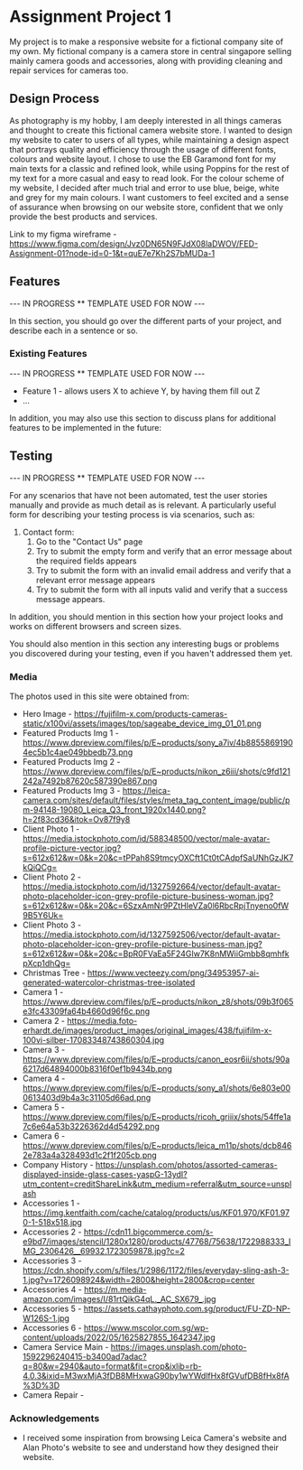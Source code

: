 # Assignment Project 1

My project is to make a responsive website for a fictional company site of my own. My fictional company is a camera store in central singapore selling mainly camera goods and accessories, along with providing cleaning and repair services for cameras too.
 
## Design Process

As photography is my hobby, I am deeply interested in all things cameras and thought to create this fictional camera website store. I wanted to design my website to cater to users of all types, while maintaining a design aspect that portrays quality and efficiency through the usage of different fonts, colours and website layout. I chose to use the EB Garamond font for my main texts for a classic and refined look, while using Poppins for the rest of my text for a more casual and easy to read look. For the colour scheme of my website, I decided after much trial and error to use blue, beige, white and grey for my main colours. I want customers to feel excited and a sense of assurance when browsing on our website store, confident that we only provide the best products and services.

Link to my figma wireframe - https://www.figma.com/design/Jvz0DN65N9FJdX08laDWOV/FED-Assignment-01?node-id=0-1&t=quE7e7Kh2S7bMUDa-1

## Features

--- IN PROGRESS ** TEMPLATE USED FOR NOW ---

In this section, you should go over the different parts of your project, and describe each in a sentence or so.
 
### Existing Features

--- IN PROGRESS ** TEMPLATE USED FOR NOW ---

- Feature 1 - allows users X to achieve Y, by having them fill out Z
- ...

In addition, you may also use this section to discuss plans for additional features to be implemented in the future:


## Testing

--- IN PROGRESS ** TEMPLATE USED FOR NOW ---

For any scenarios that have not been automated, test the user stories manually and provide as much detail as is relevant. A particularly useful form for describing your testing process is via scenarios, such as:

1. Contact form:
    1. Go to the "Contact Us" page
    2. Try to submit the empty form and verify that an error message about the required fields appears
    3. Try to submit the form with an invalid email address and verify that a relevant error message appears
    4. Try to submit the form with all inputs valid and verify that a success message appears.

In addition, you should mention in this section how your project looks and works on different browsers and screen sizes.

You should also mention in this section any interesting bugs or problems you discovered during your testing, even if you haven't addressed them yet.


### Media
The photos used in this site were obtained from:
- Hero Image - https://fujifilm-x.com/products-cameras-static/x100vi/assets/images/top/sageabe_device_img_01_01.png
- Featured Products Img 1 - https://www.dpreview.com/files/p/E~products/sony_a7iv/4b88558691904ec5b1c4ae049bbedb73.png
- Featured Products Img 2 - https://www.dpreview.com/files/p/E~products/nikon_z6iii/shots/c9fd121242a7492b87620c587390e867.png
- Featured Products Img 3 - https://leica-camera.com/sites/default/files/styles/meta_tag_content_image/public/pm-94148-19080_Leica_Q3_front_1920x1440.png?h=2f83cd36&itok=Ov87f9y8
- Client Photo 1 - https://media.istockphoto.com/id/588348500/vector/male-avatar-profile-picture-vector.jpg?s=612x612&w=0&k=20&c=tPPah8S9tmcyOXCft1Ct0tCAdpfSaUNhGzJK7kQiQCg=
- Client Photo 2 - https://media.istockphoto.com/id/1327592664/vector/default-avatar-photo-placeholder-icon-grey-profile-picture-business-woman.jpg?s=612x612&w=0&k=20&c=6SzxAmNr9PZtHIeVZa0l6RbcRpjTnyeno0fW9B5Y6Uk=
- Client Photo 3 - https://media.istockphoto.com/id/1327592506/vector/default-avatar-photo-placeholder-icon-grey-profile-picture-business-man.jpg?s=612x612&w=0&k=20&c=BpR0FVaEa5F24GIw7K8nMWiiGmbb8qmhfkpXcp1dhQg=
- Christmas Tree - https://www.vecteezy.com/png/34953957-ai-generated-watercolor-christmas-tree-isolated
- Camera 1 - https://www.dpreview.com/files/p/E~products/nikon_z8/shots/09b3f065e3fc43309fa64b4660d96f6c.png
- Camera 2 - https://media.foto-erhardt.de/images/product_images/original_images/438/fujifilm-x-100vi-silber-17083348743860304.jpg
- Camera 3 - https://www.dpreview.com/files/p/E~products/canon_eosr6ii/shots/90a6217d64894000b8316f0ef1b9434b.png
- Camera 4 - https://www.dpreview.com/files/p/E~products/sony_a1/shots/6e803e000613403d9b4a3c31105d66ad.png
- Camera 5 - https://www.dpreview.com/files/p/E~products/ricoh_griiix/shots/54ffe1a7c6e64a53b3226362d4d54292.png
- Camera 6 - https://www.dpreview.com/files/p/E~products/leica_m11p/shots/dcb8462e783a4a328493d1c2f1f205cb.png
- Company History - https://unsplash.com/photos/assorted-cameras-displayed-inside-glass-cases-yaspG-13ydI?utm_content=creditShareLink&utm_medium=referral&utm_source=unsplash
- Accessories 1 - https://img.kentfaith.com/cache/catalog/products/us/KF01.970/KF01.970-1-518x518.jpg
- Accessories 2 - https://cdn11.bigcommerce.com/s-e9bd7/images/stencil/1280x1280/products/47768/75638/1722988333_IMG_2306426__69932.1723059878.jpg?c=2
- Accessories 3 - https://cdn.shopify.com/s/files/1/2986/1172/files/everyday-sling-ash-3-1.jpg?v=1726098924&width=2800&height=2800&crop=center
- Accessories 4 - https://m.media-amazon.com/images/I/81rtQikG4qL._AC_SX679_.jpg
- Accessories 5 - https://assets.cathayphoto.com.sg/product/FU-ZD-NP-W126S-1.jpg
- Accessories 6 - https://www.mscolor.com.sg/wp-content/uploads/2022/05/1625827855_1642347.jpg
- Camera Service Main - https://images.unsplash.com/photo-1592296240415-b3400ad7adac?q=80&w=2940&auto=format&fit=crop&ixlib=rb-4.0.3&ixid=M3wxMjA3fDB8MHxwaG90by1wYWdlfHx8fGVufDB8fHx8fA%3D%3D
- Camera Repair - 

### Acknowledgements

- I received some inspiration from browsing Leica Camera's website and Alan Photo's website to see and understand how they designed their website.
